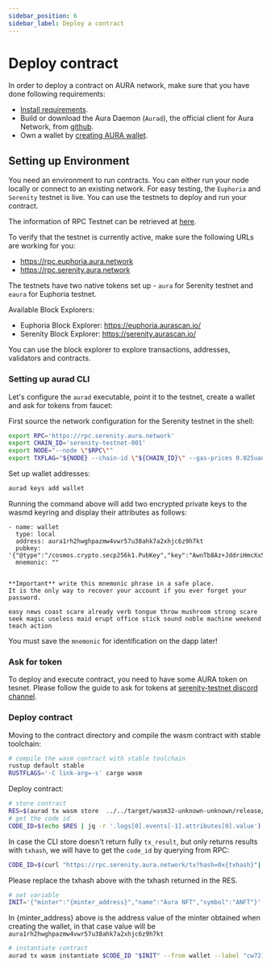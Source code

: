 ```yaml
---
sidebar_position: 6
sidebar_label: Deploy a contract
---
```


# Deploy contract
In order to deploy a contract on AURA network, make sure that you have done following requirements:
- [Install requirements](../getting-started/env-setup).
- Build or download the Aura Daemon (`Aurad`), the official client for Aura Network, from [github](https://github.com/aura-nw/aura).
- Own a wallet by [creating AURA wallet](../getting-started/wallet-creation).


## Setting up Environment
You need an environment to run contracts. You can either run your node locally or connect to an existing network. For easy testing, the `Euphoria` and `Serenity` testnet is live. You can use the testnets to deploy and run your contract.

The information of RPC Testnet can be retrieved at [here](../getting-started/rpc).

To verify that the testnet is currently active, make sure the following URLs are working for you:
- https://rpc.euphoria.aura.network
- https://rpc.serenity.aura.network

The testnets have two native tokens set up - `aura` for Serenity testnet and `eaura` for Euphoria testnet.

Available Block Explorers:
- Euphoria Block Explorer: https://euphoria.aurascan.io/
- Serenity Block Explorer: https://serenity.aurascan.io/

You can use the block explorer to explore transactions, addresses, validators and contracts.

### Setting up aurad CLI

Let's configure the `aurad` executable, point it to the testnet, create a wallet and ask for tokens from faucet:

First source the network configuration for the Serenity testnet in the shell:

```bash
export RPC='https://rpc.serenity.aura.network'
export CHAIN_ID='serenity-testnet-001'
export NODE="--node \"$RPC\""
export TXFLAG="${NODE} --chain-id \"${CHAIN_ID}\" --gas-prices 0.025uaura --gas auto --gas-adjustment 1.3"
```

Set up wallet addresses:

```bash
aurad keys add wallet
```

Running the command above will add two encrypted private keys to the wasmd keyring and display their attributes as follows:
```
- name: wallet
  type: local
  address: aura1rh2hwghpazmw4vwr57u38ahk7a2xhjc6z9h7kt
  pubkey: '{"@type":"/cosmos.crypto.secp256k1.PubKey","key":"AwnTb8Az+JddriHmcXx5VDY0RpcUAzMf/gCRVjWUB9HM"}'
  mnemonic: ""


**Important** write this mnemonic phrase in a safe place.
It is the only way to recover your account if you ever forget your password.

easy news coast scare already verb tongue throw mushroom strong scare seek magic useless maid erupt office stick sound noble machine weekend teach action
```

You must save the `mnemonic` for identification on the dapp later!

### Ask for token

To deploy and execute contract, you need to have some AURA token on tesnet.
Please follow the guide to ask for tokens at [serenity-testnet discord channel](https://github.com/aura-nw/testnets/tree/main/serenity-testnet-001).

### Deploy contract
Moving to the contract directory and compile the wasm contract with stable toolchain:
```bash
# compile the wasm contract with stable toolchain
rustup default stable
RUSTFLAGS='-C link-arg=-s' cargo wasm
```

Deploy contract:

```bash
# store contract
RES=$(aurad tx wasm store  ../../target/wasm32-unknown-unknown/release/cw721_base.wasm --from wallet $TXFLAG --output json)
# get the code id
CODE_ID=$(echo $RES | jq -r '.logs[0].events[-1].attributes[0].value')
```

In case the CLI store doesn't return fully `tx_result`, but only returns results with `txhash`, we will have to get the `code_id` by querying from RPC:

```bash
CODE_ID=$(curl "https://rpc.serenity.aura.network/tx?hash=0x{txhash}"| jq -r ".result.tx_result.log"|jq -r ".[0].events[-1].attributes[0].value")
```

Please replace the txhash above with the txhash returned in the RES.

```bash
# set variable
INIT='{"minter":"{minter_address}","name":"Aura NFT","symbol":"ANFT"}'
```

In {minter_address} above is the address value of the minter obtained when creating the wallet, in that case value will be `aura1rh2hwghpazmw4vwr57u38ahk7a2xhjc6z9h7kt`

```bash
# instantiate contract
aurad tx wasm instantiate $CODE_ID "$INIT" --from wallet --label "cw721" $TXFLAG -y --no-admin
```
